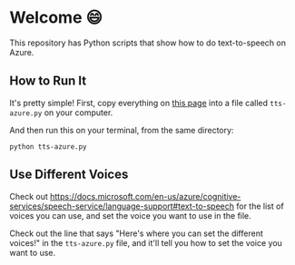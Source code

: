# Welcome :smile:

This repository has Python scripts that show how to do text-to-speech on Azure.

## How to Run It

It's pretty simple! First, copy everything on [this page](https://raw.githubusercontent.com/arschles/tts-azure-samples/master/tts-azure.py) into a file called `tts-azure.py` on your computer.

And then run this on your terminal, from the same directory:

```console
python tts-azure.py
```

## Use Different Voices

Check out https://docs.microsoft.com/en-us/azure/cognitive-services/speech-service/language-support#text-to-speech for the list of voices you can use, and set the voice you want to use in the file.

Check out the line that says "Here's where you can set the different voices!" in the `tts-azure.py` file, and it'll tell you how to set the voice you want to use.

